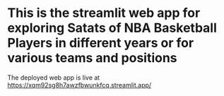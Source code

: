 # This is the streamlit web app for exploring Satats of NBA Basketball Players in different years or for various teams and positions

The deployed web app is live at https://xqm92sg8h7awzfbwunkfcq.streamlit.app/
